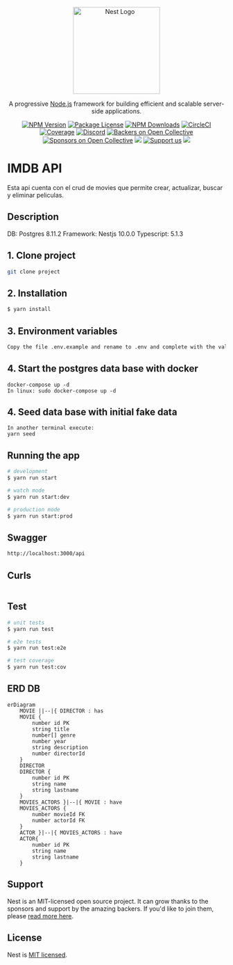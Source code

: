<p align="center">
  <a href="http://nestjs.com/" target="blank"><img src="https://nestjs.com/img/logo-small.svg" width="200" alt="Nest Logo" /></a>
</p>

[circleci-image]: https://img.shields.io/circleci/build/github/nestjs/nest/master?token=abc123def456
[circleci-url]: https://circleci.com/gh/nestjs/nest

  <p align="center">A progressive <a href="http://nodejs.org" target="_blank">Node.js</a> framework for building efficient and scalable server-side applications.</p>
    <p align="center">
<a href="https://www.npmjs.com/~nestjscore" target="_blank"><img src="https://img.shields.io/npm/v/@nestjs/core.svg" alt="NPM Version" /></a>
<a href="https://www.npmjs.com/~nestjscore" target="_blank"><img src="https://img.shields.io/npm/l/@nestjs/core.svg" alt="Package License" /></a>
<a href="https://www.npmjs.com/~nestjscore" target="_blank"><img src="https://img.shields.io/npm/dm/@nestjs/common.svg" alt="NPM Downloads" /></a>
<a href="https://circleci.com/gh/nestjs/nest" target="_blank"><img src="https://img.shields.io/circleci/build/github/nestjs/nest/master" alt="CircleCI" /></a>
<a href="https://coveralls.io/github/nestjs/nest?branch=master" target="_blank"><img src="https://coveralls.io/repos/github/nestjs/nest/badge.svg?branch=master#9" alt="Coverage" /></a>
<a href="https://discord.gg/G7Qnnhy" target="_blank"><img src="https://img.shields.io/badge/discord-online-brightgreen.svg" alt="Discord"/></a>
<a href="https://opencollective.com/nest#backer" target="_blank"><img src="https://opencollective.com/nest/backers/badge.svg" alt="Backers on Open Collective" /></a>
<a href="https://opencollective.com/nest#sponsor" target="_blank"><img src="https://opencollective.com/nest/sponsors/badge.svg" alt="Sponsors on Open Collective" /></a>
  <a href="https://paypal.me/kamilmysliwiec" target="_blank"><img src="https://img.shields.io/badge/Donate-PayPal-ff3f59.svg"/></a>
    <a href="https://opencollective.com/nest#sponsor"  target="_blank"><img src="https://img.shields.io/badge/Support%20us-Open%20Collective-41B883.svg" alt="Support us"></a>
  <a href="https://twitter.com/nestframework" target="_blank"><img src="https://img.shields.io/twitter/follow/nestframework.svg?style=social&label=Follow"></a>
</p>
  <!--[![Backers on Open Collective](https://opencollective.com/nest/backers/badge.svg)](https://opencollective.com/nest#backer)
  [![Sponsors on Open Collective](https://opencollective.com/nest/sponsors/badge.svg)](https://opencollective.com/nest#sponsor)-->

# IMDB API
Esta api cuenta con el crud de movies que permite crear, actualizar, buscar
y eliminar peliculas.

## Description
DB: Postgres 8.11.2
Framework: Nestjs 10.0.0
Typescript: 5.1.3

## 1. Clone project

```bash
git clone project
```

## 2. Installation

```bash
$ yarn install
```

## 3. Environment variables

```bash
Copy the file .env.example and rename to .env and complete with the values you want.
```
## 4. Start the postgres data base with docker
```
docker-compose up -d
In linux: sudo docker-compose up -d
```
## 4. Seed data base with initial fake data
```
In another terminal execute:
yarn seed
```

## Running the app

```bash
# development
$ yarn run start

# watch mode
$ yarn run start:dev

# production mode
$ yarn run start:prod
```
## Swagger
```bash
http://localhost:3000/api
```

## Curls
```bash

```

## Test

```bash
# unit tests
$ yarn run test

# e2e tests
$ yarn run test:e2e

# test coverage
$ yarn run test:cov
```
## ERD DB
```mermaid
erDiagram
    MOVIE ||--|{ DIRECTOR : has
    MOVIE {
        number id PK
        string title
        number[] genre
        number year
        string description
        number directorId
    }
    DIRECTOR
    DIRECTOR {
        number id PK
        string name
        string lastname
    }
    MOVIES_ACTORS }|--|{ MOVIE : have
    MOVIES_ACTORS {
        number movieId FK
        number actorId FK
    }
    ACTOR }|--|{ MOVIES_ACTORS : have
    ACTOR{ 
        number id PK
        string name
        string lastname
    }
```
## Support

Nest is an MIT-licensed open source project. It can grow thanks to the sponsors and support by the amazing backers. If you'd like to join them, please [read more here](https://docs.nestjs.com/support).

## License

Nest is [MIT licensed](LICENSE).
